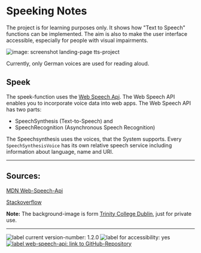 # Speeking Notes

The project is for learning purposes only. It shows how "Text to Speech" functions can be implemented. The aim is also to make the user interface accessible, especially for people with visual impairments.

![image: screenshot landing-page tts-project](/images/screenshot_v.1.2.0.png)

Currently, only German voices are used for reading aloud.

## Speek

The speek-function uses the [Web Speech Api](https://developer.mozilla.org/en-US/docs/Web/API/Web_Speech_API).
The Web Speech API enables you to incorporate voice data into web apps. The Web Speech API has two parts: 
- SpeechSynthesis (Text-to-Speech) and 
- SpeechRecognition (Asynchronous Speech Recognition)

The Speechsynthesis uses the voices, that the System supports.
Every `SpeechSynthesisVoice` has its own relative speech service including information about language, name and URI.
___
## Sources:

[MDN Web-Speech-Api](https://developer.mozilla.org/de/docs/Web/API/SpeechSynthesis)

[Stackoverflow](https://stackoverflow.com)

**Note:** The background-image is form 
[Trinity College Dublin](https://www.tcd.ie), just for private use.

___
<p>
<img src="https://img.shields.io/badge/version:-v1.2.0-blue" alt="label current version-number: 1.2.0"/>
<img src="https://img.shields.io/badge/accessibility-yes-brightgreen" alt="label for accessibility: yes"/>
<a href="https://github.com/mdn/content/blob/main/files/en-us/web/api/web_speech_api/index.md">
    <img src="https://img.shields.io/badge/api-WebSpeechApi-blue" alt="label web-speech-api: link to GitHub-Repository"/>
</a>
</p>


